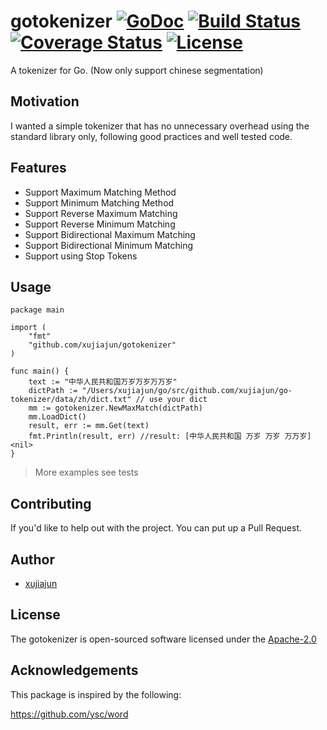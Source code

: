 # gotokenizer [![GoDoc](https://godoc.org/github.com/xujiajun/gotokenizer?status.svg)](https://godoc.org/github.com/xujiajun/gotokenizer) <a href="https://travis-ci.org/xujiajun/gotokenizer"><img src="https://travis-ci.org/xujiajun/gotokenizer.svg?branch=master" alt="Build Status"></a> [![Coverage Status](https://coveralls.io/repos/github/xujiajun/gotokenizer/badge.svg?branch=master)](https://coveralls.io/github/xujiajun/gotokenizer?branch=master) [![License](https://img.shields.io/badge/license-Apache2.0-blue.svg?style=flat-square)](https://opensource.org/licenses/Apache-2.0)
A tokenizer for Go. (Now only support chinese segmentation)

## Motivation

I wanted a simple tokenizer that has no unnecessary overhead using the standard library only, following good practices and well tested code.

## Features

* Support Maximum Matching Method
* Support Minimum Matching Method
* Support Reverse Maximum Matching
* Support Reverse Minimum Matching
* Support Bidirectional Maximum Matching
* Support Bidirectional Minimum Matching
* Support using Stop Tokens

## Usage

```
package main

import (
	"fmt"
	"github.com/xujiajun/gotokenizer"
)

func main() {
	text := "中华人民共和国万岁万岁万万岁"
	dictPath := "/Users/xujiajun/go/src/github.com/xujiajun/go-tokenizer/data/zh/dict.txt" // use your dict
	mm := gotokenizer.NewMaxMatch(dictPath)
	mm.LoadDict()
	result, err := mm.Get(text)
	fmt.Println(result, err) //result: [中华人民共和国 万岁 万岁 万万岁] <nil>
}

```

> More examples see tests

## Contributing

If you'd like to help out with the project. You can put up a Pull Request.


## Author

* [xujiajun](https://github.com/xujiajun)

## License

The gotokenizer is open-sourced software licensed under the [Apache-2.0](https://opensource.org/licenses/Apache-2.0)

## Acknowledgements

This package is inspired by the following:

https://github.com/ysc/word
